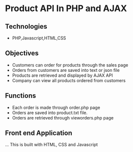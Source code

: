 # Product API In PHP and AJAX

## Technologies

* PHP,Javascript,HTML,CSS

## Objectives
* Customers can order for products through the sales page
* Orders from customers are saved into text or json file 
* Products are retrieved and displayed by AJAX API 
* Company can view all products ordered from customers

## Functions
* Each order is made through order.php page 
* Orders are saved into product.txt file.
* Orders are retrieved through vieworders.php page
## Front end Application
...
This is built with HTML, CSS and Javascript
